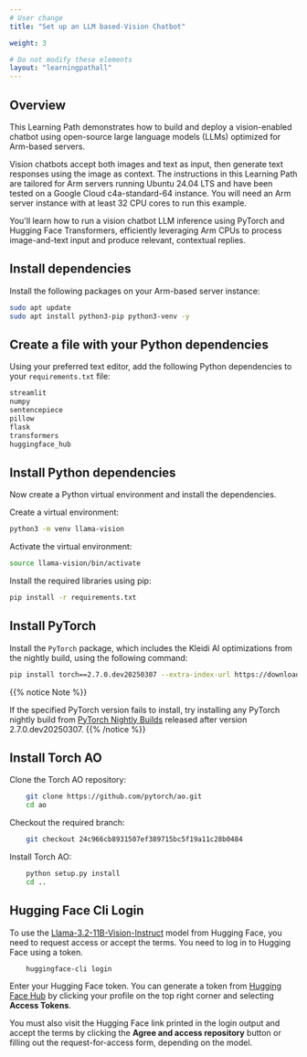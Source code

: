 ```yaml
---
# User change
title: "Set up an LLM based-Vision Chatbot"

weight: 3

# Do not modify these elements
layout: "learningpathall"
---
```


## Overview

This Learning Path demonstrates how to build and deploy a vision-enabled chatbot using open-source large language models (LLMs) optimized for Arm-based servers. 

Vision chatbots accept both images and text as input, then generate text responses using the image as context. The instructions in this Learning Path are tailored for Arm servers running Ubuntu 24.04 LTS and have been tested on a Google Cloud c4a-standard-64 instance. You will need an Arm server instance with at least 32 CPU cores to run this example. 

You'll learn how to run a vision chatbot LLM inference using PyTorch and Hugging Face Transformers, efficiently leveraging Arm CPUs to process image-and-text input and produce relevant, contextual replies.

## Install dependencies

Install the following packages on your Arm-based server instance:

```bash
sudo apt update
sudo apt install python3-pip python3-venv -y
```

## Create a file with your Python dependencies

Using your preferred text editor, add the following Python dependencies to your `requirements.txt` file:

```python
streamlit
numpy
sentencepiece
pillow
flask
transformers
huggingface_hub
```

## Install Python dependencies

Now create a Python virtual environment and install the dependencies.

Create a virtual environment:
```bash
python3 -m venv llama-vision
```

Activate the virtual environment:
```bash
source llama-vision/bin/activate
```

Install the required libraries using pip:
```bash
pip install -r requirements.txt
```

## Install PyTorch

Install the `PyTorch` package, which includes the Kleidi AI optimizations from the nightly build, using the following command:

```bash
pip install torch==2.7.0.dev20250307 --extra-index-url https://download.pytorch.org/whl/nightly/cpu/
```

{{% notice Note %}}

If the specified PyTorch version fails to install, try installing any PyTorch nightly build from [PyTorch Nightly Builds](https://download.pytorch.org/whl/nightly/cpu/) released after version 2.7.0.dev20250307.
{{% /notice %}}

## Install Torch AO

Clone the Torch AO repository:
```bash
    git clone https://github.com/pytorch/ao.git
    cd ao
```

Checkout the required branch:
```bash
    git checkout 24c966cb8931507ef389715bc5f19a11c28b0484
```

Install Torch AO:
```bash
    python setup.py install
    cd ..
```

## Hugging Face Cli Login

To use the [Llama-3.2-11B-Vision-Instruct](https://huggingface.co/meta-llama/Llama-3.2-11B-Vision-Instruct) model from Hugging Face, you need to request access or accept the terms. You need to log in to Hugging Face using a token.
```bash
    huggingface-cli login
```
Enter your Hugging Face token. You can generate a token from [Hugging Face Hub](https://huggingface.co/) by clicking your profile on the top right corner and selecting **Access Tokens**. 

You must also visit the Hugging Face link printed in the login output and accept the terms by clicking the **Agree and access repository** button or filling out the request-for-access form, depending on the model.
